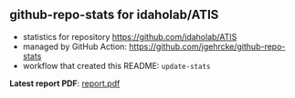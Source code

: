 ## github-repo-stats for idaholab/ATIS

- statistics for repository https://github.com/idaholab/ATIS
- managed by GitHub Action: https://github.com/jgehrcke/github-repo-stats
- workflow that created this README: `update-stats`

**Latest report PDF**: [report.pdf](https://github.com/idaholab/repository-statistics/raw/main/idaholab/ATIS/latest-report/report.pdf)

